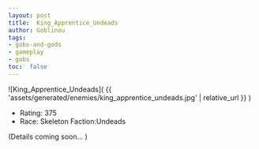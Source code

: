 ```yaml
---
layout: post
title:  King_Apprentice_Undeads
author: Goblinou
tags:
- gobs-and-gods
- gameplay
- gobs
toc:  false
---
```


![King_Apprentice_Undeads]( {{ 'assets/generated/enemies/king_apprentice_undeads.jpg' | relative_url }} )
- Rating: 375
- Race: Skeleton  Faction:Undeads

(Details coming soon... )